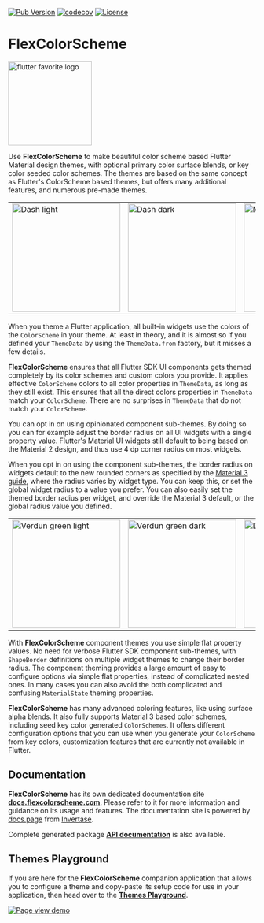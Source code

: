 [![Pub Version](https://img.shields.io/pub/v/flex_color_scheme?label=flex_color_scheme&labelColor=333940&logo=dart)](https://pub.dev/packages/flex_color_scheme) [![codecov](https://codecov.io/gh/rydmike/flex_color_scheme/branch/master/graph/badge.svg?token=4XJU30IGO3)](https://codecov.io/gh/rydmike/flex_color_scheme) [![License](https://img.shields.io/badge/License-BSD%203--Clause-blue.svg)](https://opensource.org/licenses/BSD-3-Clause)

# FlexColorScheme

[<img src="https://github.com/rydmike/flex_color_scheme_docs/blob/master/docs/images/flutter-favorite-logo.png?raw=true?" alt="flutter favorite logo" width="170"/>](https://docs.flutter.dev/development/packages-and-plugins/favorites)

Use **FlexColorScheme** to make beautiful color scheme based Flutter Material design themes,
with optional primary color surface blends, or key color seeded color schemes.
The themes are based on the same concept as Flutter's ColorScheme based themes,
but offers many additional features, and numerous pre-made themes.

<table>
  <tr>
    <td><img src="https://github.com/rydmike/flex_color_scheme_docs/blob/master/docs/images/fcs-v5-l-37.png?raw=true" alt="Dash light" width="220"/></td>
    <td><img src="https://github.com/rydmike/flex_color_scheme_docs/blob/master/docs/images/fcs-v5-d-37.png?raw=true" alt="Dash dark" width="220"/></td>
    <td><img src="https://github.com/rydmike/flex_color_scheme_docs/blob/master/docs/images/fcs-v5-l-38.png?raw=true" alt="M3 baseline light" width="220"/></td>
    <td><img src="https://github.com/rydmike/flex_color_scheme_docs/blob/master/docs/images/fcs-v5-d-38.png?raw=true" alt="M3 baseline dark" width="220"/></td>
  </tr>
</table>

When you theme a Flutter application, all built-in widgets use the colors of the
`ColorScheme` in your theme. At least in theory, and it is almost so if you defined
your `ThemeData` by using the `ThemeData.from` factory, but it misses
a few details.

**FlexColorScheme** ensures that all Flutter SDK UI components gets themed completely
by its color schemes and custom colors you provide. It applies effective `ColorScheme`
colors to all color properties in `ThemeData`, as long as they still exist. This
ensures that all the direct colors properties in `ThemeData` match your `ColorScheme`.
There are no surprises in `ThemeData` that do not match your `ColorScheme`.

You can opt in on using opinionated component sub-themes.
By doing so you can for example adjust the border radius on all UI widgets
with a single property value. Flutter's Material UI widgets still default to
being based on the Material 2 design, and thus use 4 dp corner radius on most
widgets.

When you opt in on using the component sub-themes, the border radius on widgets
default to the new rounded corners as specified by the
[Material 3 guide](https://m3.material.io/), where the
radius varies by widget type. You can keep this, or set the global widget
radius to a value you prefer. You can also easily set the themed border
radius per widget, and override the Material 3 default, or the global radius
value you defined.

<table>
  <tr>
    <td><img src="https://github.com/rydmike/flex_color_scheme_docs/blob/master/docs/images/fcs-v5-l-39.png?raw=true" alt="Verdun green light" width="220"/></td>
    <td><img src="https://github.com/rydmike/flex_color_scheme_docs/blob/master/docs/images/fcs-v5-d-39.png?raw=true" alt="Verdun green dark" width="220"/></td>
    <td><img src="https://github.com/rydmike/flex_color_scheme_docs/blob/master/docs/images/fcs-v5-l-40.png?raw=true" alt="Dell genoa light" width="220"/></td>
    <td><img src="https://github.com/rydmike/flex_color_scheme_docs/blob/master/docs/images/fcs-v5-d-40.png?raw=true" alt="Dell genoa dark" width="220"/></td>
  </tr>
</table>

With **FlexColorScheme** component themes you use simple flat property values.
No need for verbose Flutter SDK component sub-themes, with `ShapeBorder`
definitions on multiple widget themes to change their border radius. The component
theming provides a large amount of easy to configure options via simple flat
properties, instead of complicated nested ones. In many cases you can also
avoid the both complicated and confusing `MaterialState` theming properties.

**FlexColorScheme** has many advanced coloring features, like using
surface alpha blends. It also fully supports Material 3 based color schemes,
including seed key color generated `ColorSchemes`. It offers different configuration
options that you can use when you generate your `ColorScheme` from
key colors, customization features that are currently not available in Flutter.

## Documentation

**FlexColorScheme** has its own dedicated documentation site
[**docs.flexcolorscheme.com**](https://docs.flexcolorscheme.com/).
Please refer to it for more information and guidance on its usage and features.
The documentation site is powered by [docs.page](https://docs.page/)
from [Invertase](https://invertase.io/).

Complete generated package
[**API documentation**](https://pub.dev/documentation/flex_color_scheme/latest/flex_color_scheme/flex_color_scheme-library.html)
is also available.

## Themes Playground

If you are here for the **FlexColorScheme** companion application that allows you
to configure a theme and copy-paste its setup code for use in
your application, then head over to the
[**Themes Playground**](https://rydmike.com/flexcolorscheme/themesplayground-v5).

[<img src="https://github.com/rydmike/flex_color_scheme_docs/blob/master/docs/images/fcs-v5-pg-01-pageview-3.gif?raw=true" alt="Page view demo"/>](https://rydmike.com/flexcolorscheme/themesplayground-v5)
